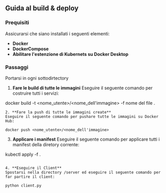 ## **Guida al build & deploy**
### **Prequisiti**
Assicurarsi che siano installati i seguenti elementi:
- **Docker**
- **DockerCompose**
- **Abilitare l'estenzione di Kubernets su Docker Desktop**    
### **Passaggi**
Portarsi in ogni sottodirtectory

1. **Fare le build di tutte le immagini** 
 Eseguire il seguente comando per costruire tutti i servizi:

docker build -t <nome_utente>/<nome_dell'immagine> -f nome del file .

 ```
2. **Fare la push di tutte le immagini create**
 Eseguire il seguente comando per pushare tutte le immagini su Docker Hub:

docker push <nome_utente>/<nome_dell'immagine>
 
 ```
3. **Applicare i manifest**
 Eseguire il seguente comando per applicare tutti i manifest della diretory corrente:

kubectl apply -f .
 ```

4. **Eseguire il Client**
 Spostarsi nella directory /server ed eseguire il seguente comando per far partire il client:

python client.py
